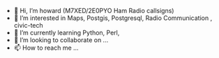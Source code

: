 - 👋 Hi, I’m howard (M7XED/2E0PYO Ham Radio callsigns)
- 👀 I’m interested in Maps, Postgis, Postgresql, Radio Communication , civic-tech
- 🌱 I’m currently learning Python, Perl,  
- 💞️ I’m looking to collaborate on ...
- 📫 How to reach me ...

<!---
m7xedhoward/m7xedhoward is a ✨ special ✨ repository because its `README.md` (this file) appears on your GitHub profile.
You can click the Preview link to take a look at your changes.
--->
